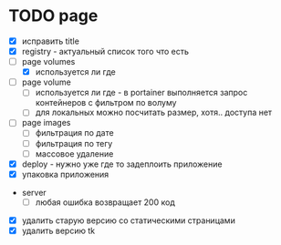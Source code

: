 # TODO page

- [x] исправить title
- [x] registry - актуальный список того что есть
- [ ] page volumes
  - [x] используется ли где
- [ ] page volume
  - [ ] используется ли где - в portainer выполняется запрос контейнеров с фильтром по волуму
  - [ ] для локальных можно посчитать размер, хотя.. доступа нет
- [ ] page images
  - [ ] фильтрация по дате
  - [ ] фильтрация по тегу
  - [ ] массовое удаление
- [x] deploy - нужно уже где то задеплоить приложение
- [x] упаковка приложения
- server
  - [ ] любая ошибка возвращает 200 код
- [x] удалить старую версию со статическими страницами
- [x] удалить версию tk
